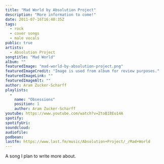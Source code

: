 ```yaml
---
title: "Mad World by Absolution Project"
description: "More information to come!"
date: 2011-07-16T16:40:35Z
tags:
  - rock
  - cover songs
  - male vocals
public: true
artists:
  - Absolution Project
songtitle: "Mad World"
album: ""
featuredImage: "mad-world-by-absolution-project.png"
featuredImageCredit: "Image is used from album for review purposes."
featuredImageLink: ""
featuredImageAlt: ""
author: Aram Zucker-Scharff
playlists:
  -
    name: "Obsessions"
    position: 1
    author: Aram Zucker-Scharff
youtube: https://www.youtube.com/watch?v=2toB18Eu14A
spotify: 
spotifyUri: 
soundcloud:
audiofile:
podbean:
lastfm: https://www.last.fm/music/Absolution+Project/_/Mad+World
---
```


A song I plan to write more about.
		